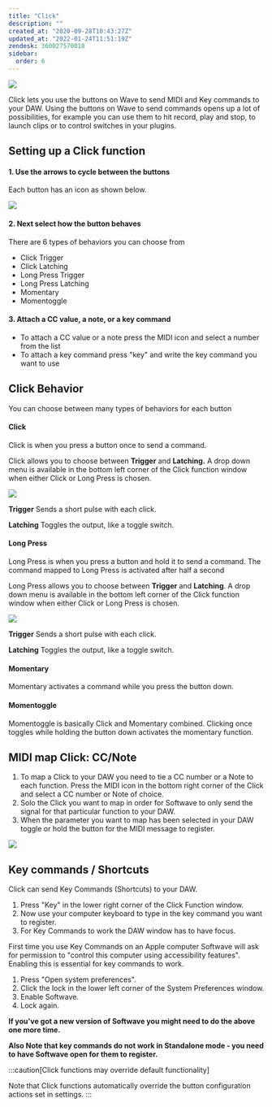 ```yaml
---
title: "Click"
description: ""
created_at: "2020-09-28T10:43:27Z"
updated_at: "2022-01-24T11:51:19Z"
zendesk: 360027570018
sidebar:
  order: 6
---
```


![](/images/article_360013785498_image_0.png)

Click lets you use the buttons on Wave to send MIDI and Key commands to your DAW. Using the buttons on Wave to send commands opens up a lot of possibilities, for example you can use them to hit record, play and stop, to launch clips or to control switches in your plugins.

## Setting up a Click function

#### 1. Use the arrows to cycle between the buttons

Each button has an icon as shown below.

![](/images/article_360013785498_image_1.png)

#### 2. Next select how the button behaves

There are 6 types of behaviors you can choose from

* Click Trigger
* Click Latching
* Long Press Trigger
* Long Press Latching
* Momentary
* Momentoggle

#### 3. Attach a CC value, a note, or a key command

* To attach a CC value or a note press the MIDI icon and select a number from the list
* To attach a key command press "key" and write the key command you want to use

## Click Behavior

You can choose between many types of behaviors for each button

#### Click
Click is when you press a button once to send a command.

Click allows you to choose between **Trigger** and **Latching.** A drop down menu is available in the bottom left corner of the Click function window when either Click or Long Press is chosen.

![](/images/article_360013785498_image_2.png)

**Trigger**
Sends a short pulse with each click.

**Latching**
Toggles the output, like a toggle switch.

#### Long Press
Long Press is when you press a button and hold it to send a command. The command mapped to Long Press is activated after half a second

Long Press allows you to choose between **Trigger** and **Latching**. A drop down menu is available in the bottom left corner of the Click function window when either Click or Long Press is chosen.

![](/images/article_360013785498_image_3.png)

**Trigger**
Sends a short pulse with each click.

**Latching**
Toggles the output, like a toggle switch.

#### Momentary
Momentary activates a command while you press the button down.

#### Momentoggle
Momentoggle is basically Click and Momentary combined. Clicking once toggles while holding the button down activates the momentary function.

## MIDI map Click: CC/Note

1. To map a Click to your DAW you need to tie a CC number or a Note to each function. Press the MIDI icon in the bottom right corner of the Click and select a CC number or Note of choice.
2. Solo the Click you want to map in order for Softwave to only send the signal for that particular function to your DAW.
3. When the parameter you want to map has been selected in your DAW toggle or hold the button for the MIDI message to register.

![](/images/article_360013785498_image_4.gif)

## Key commands / Shortcuts


Click can send Key Commands (Shortcuts) to your DAW.

1. Press "Key" in the lower right corner of the Click Function window.
2. Now use your computer keyboard to type in the key command you want to register.
3. For Key Commands to work the DAW window has to have focus.

First time you use Key Commands on an Apple computer Softwave will ask for permission to "control this computer using accessibility features". Enabling this is essential for key commands to work.

1. Press "Open system preferences".
2. Click the lock in the lower left corner of the System Preferences window.
3. Enable Softwave.
4. Lock again.

**If you've got a new version of Softwave you might need to do the above one more time.**

**Also Note that key commands do not work in Standalone mode - you need to have Softwave open for them to register.**

:::caution[Click functions may override default functionality]

Note that Click functions automatically override the button configuration actions set in settings.
:::


